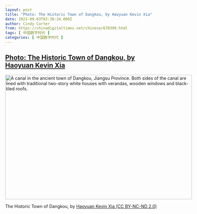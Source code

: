 ```yaml
---
layout: post
title: "Photo: The Historic Town of Dangkou, by Haoyuan Kevin Xia"
date: 2021-09-03T03:30:24.000Z
author: Cindy Carter
from: https://chinadigitaltimes.net/chinese/670399.html
tags: [ 中国数字时代 ]
categories: [ 中国数字时代 ]
---
```

<!--1630639824000-->
[Photo: The Historic Town of Dangkou, by Haoyuan Kevin Xia](https://chinadigitaltimes.net/chinese/670399.html)
------

<div>
<div id="attachment_670400" style="width: 610px" class="wp-caption alignnone"><img aria-describedby="caption-attachment-670400" class="size-full wp-image-670400" src="http://chinadigitaltimes.net/wp-content/uploads/2021/09/51404087203_bf73be29f0_c-e1630639496517.jpg" alt="A canal in the ancient town of Dangkou, Jiangsu Province. Both sides of the canal are lined with traditional two-story white houses with verandas, wooden windows and black-tiled roofs." width="600" height="400" srcset="https://chinadigitaltimes.net/chinese/files/2021/09/51404087203_bf73be29f0_c-e1630639496517.jpg 600w, https://chinadigitaltimes.net/chinese/files/2021/09/51404087203_bf73be29f0_c-e1630639496517-300x200.jpg 300w" sizes="(max-width: 600px) 100vw, 600px" /><p id="caption-attachment-670400" class="wp-caption-text">The Historic Town of Dangkou, by <a href="https://www.flickr.com/photos/155165802@N05/51404087203/">Haoyuan Kevin Xia (CC BY-NC-ND 2.0)</a></p></div>
</div>
